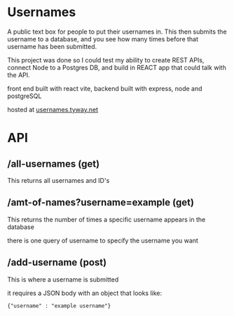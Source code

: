 # Usernames

A public text box for people to put their usernames in. This then submits the username to a database, and you see how many times before that username has been submitted.

This project was done so I could test my ability to create REST APIs, connect Node to a Postgres DB,  and build in REACT app that could talk with the API.

front end built with react vite,
backend built with express, node and postgreSQL

hosted at [usernames.tyway.net](https://usernames.tyway.net)

# API

## /all-usernames (get)

This returns all usernames and ID's

## /amt-of-names?username=example (get)

This returns the number of times a specific username appears in the database

there is one query of username to specify the username you want

## /add-username (post)

This is where a username is submitted

it requires a JSON body with an object that looks like:

`{"username" : "example username"}`

